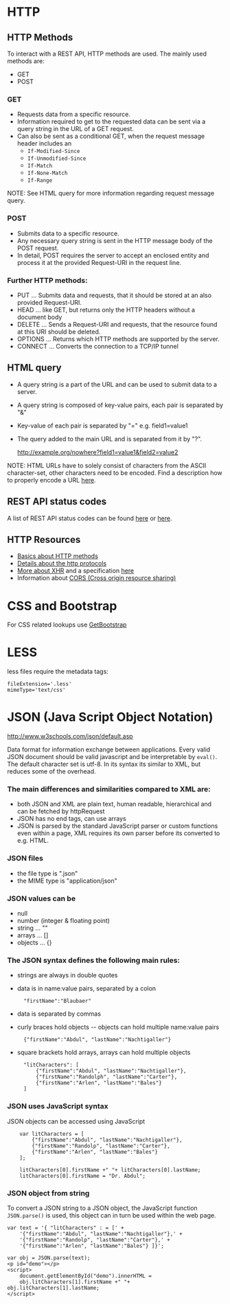HTTP
====

## HTTP Methods
To interact with a REST API, HTTP methods are used. The mainly used methods are:

- GET
- POST 

### GET
- Requests data from a specific resource.
- Information required to get to the requested data can be sent via a query string in the URL of a GET request.
- Can also be sent as a conditional GET, when the request message header includes an
    - `If-Modified-Since`
    - `If-Unmodified-Since`
    - `If-Match`
    - `If-None-Match`
    - `If-Range`

NOTE: See HTML query for more information regarding request message query.

### POST
- Submits data to a specific resource.
- Any necessary query string is sent in the HTTP message body of the POST request.
- In detail, POST requires the server to accept an enclosed entity and process it at the
    provided Request-URI in the request line.

### Further HTTP methods:
- PUT       ... Submits data and requests, that it should be stored at an also provided Request-URI.
- HEAD      ... like GET, but returns only the HTTP headers without a document body
- DELETE    ... Sends a Request-URI and requests, that the resource found at this URI should be deleted.
- OPTIONS   ... Returns which HTTP methods are supported by the server.
- CONNECT   ... Converts the connection to a TCP/IP tunnel


## HTML query
- A query string is a part of the URL and can be used to submit data to a server.
- A query string is composed of key-value pairs, each pair is separated by "&"
- Key-value of each pair is separated by "=" e.g. field1=value1
- The query added to the main URL and is separated from it by "?".

    http://example.org/nowhere?field1=value1&field2=value2

NOTE: HTML URLs have to solely consist of characters from the ASCII character-set, other characters need to be encoded.
Find a description how to properly encode a URL [here](http://www.w3schools.com/tags/ref_urlencode.asp).


## REST API status codes

A list of REST API status codes can be found [here](http://www.restapitutorial.com/httpstatuscodes.html)
or [here](http://www.w3schools.com/tags/ref_httpmessages.asp).


## HTTP Resources
- [Basics about HTTP methods](http://www.w3schools.com/tags/ref_httpmethods.asp)
- [Details about the http protocols](https://www.w3.org/Protocols/rfc2616/rfc2616-sec9.html)
- [More about XHR](https://en.wikipedia.org/wiki/XMLHttpRequest) and a specification [here](https://xhr.spec.whatwg.org/)
- Information about [CORS (Cross origin resource sharing)](https://en.wikipedia.org/wiki/Cross-origin_resource_sharing)


CSS and Bootstrap
=================
For CSS related lookups use [GetBootstrap](http://getbootstrap.com/)


LESS
====
less files require the metadata tags:

    fileExtension='.less'
    mimeType='text/css'


JSON (Java Script Object Notation)
==================================
http://www.w3schools.com/json/default.asp

Data format for information exchange between applications. Every valid JSON document should be valid javascript
and be interpretable by `eval()`. The default character set is utf-8.
In its syntax its similar to XML, but reduces some of the overhead.


### The main differences and similarities compared to XML are:
- both JSON and XML are plain text, human readable, hierarchical and can be fetched by httpRequest
- JSON has no end tags, can use arrays
- JSON is parsed by the standard JavaScript parser or custom functions even within a page,
XML requires its own parser before its converted to e.g. HTML.

### JSON files
- the file type is ".json"
- the MIME type is "application/json"


### JSON values can be
- null
- number (integer & floating point)
- string ... ""
- arrays ... []
- objects ... {}


### The JSON syntax defines the following main rules:
- strings are always in double quotes
- data is in name:value pairs, separated by a colon

        "firstName":"Blaubaer"

- data is separated by commas
- curly braces hold objects -- objects can hold multiple name:value pairs

        {"firstName":"Abdul", "lastName":"Nachtigaller"}

- square brackets hold arrays, arrays can hold multiple objects

        "litCharacters": [
            {"firstName":"Abdul", "lastName":"Nachtigaller"},
            {"firstName":"Randolph", "lastName":"Carter"},
            {"firstName":"Arlen", "lastName":"Bales"}
        ]


### JSON uses JavaScript syntax
JSON objects can be accessed using JavaScript

        var litCharacters = [
            {"firstName":"Abdul", "lastName":"Nachtigaller"},
            {"firstName":"Randolp", "lastName":"Carter"},
            {"firstName":"Arlen", "lastName":"Bales"}
        ];

        litCharacters[0].firstName +" "+ litCharacters[0].lastName;
        litCharacters[0].firstName = "Dr. Abdul";


### JSON object from string
To convert a JSON string to a JSON object, the JavaScript function `JSON.parse()` is used,
this object can in turn be used within the web page.

    var text = '{ "litCharacters" : = [' +
        '{"firstName":"Abdul", "lastName":"Nachtigaller"},' +
        '{"firstName":"Randolp", "lastName":"Carter"},' +
        '{"firstName":"Arlen", "lastName":"Bales"} ]}';

    var obj = JSON.parse(text);
    <p id="demo"></p>
    <script>
        document.getElementById("demo").innerHTML =
        obj.litCharacters[1].firstName +" "+ obj.litCharacters[1].lastName;
    </script>
